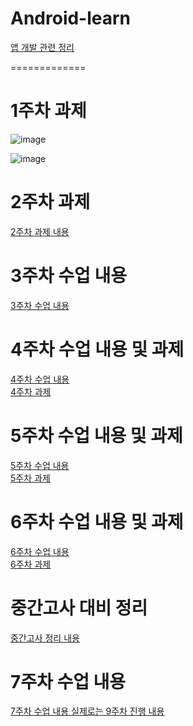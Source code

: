 Android-learn
==============

[앱 개발 관련 정리](https://github.com/Park-M-S/Android-learn/tree/main/%EC%95%B1%20%EB%A7%8C%EB%93%A4%EC%96%B4%EB%B3%B4%EA%B8%B0)

=============
# 1주차 과제

![image](https://github.com/user-attachments/assets/031fccaf-3a61-409d-98ba-824c0935b08e)

![image](https://github.com/user-attachments/assets/28316b64-4819-4532-b546-4f2a49537892)


# 2주차 과제

[2주차 과제 내용](https://github.com/Park-M-S/SG-Android/blob/main/2%EC%A3%BC%EC%B0%A8%20%EA%B3%BC%EC%A0%9C.md)


# 3주차 수업 내용
[3주차 수업 내용](https://github.com/Park-M-S/SG-Android/blob/main/3%EC%A3%BC%EC%B0%A8%20%EC%88%98%EC%97%85%EB%82%B4%EC%9A%A9.md)

# 4주차 수업 내용 및 과제
[4주차 수업 내용](https://github.com/Park-M-S/SG-Android/blob/main/4%EC%A3%BC%EC%B0%A8%20%EC%88%98%EC%97%85%20%EB%82%B4%EC%9A%A9.md)<br/>
[4주차 과제](https://github.com/Park-M-S/SG-Android/blob/main/4%EC%A3%BC%EC%B0%A8%20%EA%B3%BC%EC%A0%9C.md)

# 5주차 수업 내용 및 과제
[5주차 수업 내용](https://github.com/Park-M-S/Android-learn/blob/main/5%EC%A3%BC%EC%B0%A8%20%EC%88%98%EC%97%85%20%EB%82%B4%EC%9A%A9.md)</br>
[5주차 과제](https://github.com/Park-M-S/Android-learn/blob/main/5%EC%A3%BC%EC%B0%A8%20%EA%B3%BC%EC%A0%9C.md)

# 6주차 수업 내용 및 과제
[6주차 수업 내용](https://github.com/Park-M-S/Android-learn/blob/main/6%EC%A3%BC%EC%B0%A8%20%EC%88%98%EC%97%85%20%EB%82%B4%EC%9A%A9.md)</br>
[6주차 과제](https://github.com/Park-M-S/Android-learn/blob/main/6%EC%A3%BC%EC%B0%A8%20%EA%B3%BC%EC%A0%9C.md)
# 중간고사 대비 정리
[중간고사 정리 내용](https://github.com/Park-M-S/Android-learn/blob/main/%EC%A4%91%EA%B0%84%EA%B3%A0%EC%82%AC%20%EC%A0%95%EB%A6%AC.md)

# 7주차 수업 내용
[7주차 수업 내용 실제로는 9주차 진행 내용](https://github.com/Park-M-S/Android-learn/blob/main/7%EC%A3%BC%EC%B0%A8%20%EA%B0%95%EC%9D%98%20%EB%82%B4%EC%9A%A9.md)
